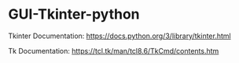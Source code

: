 # GUI-Tkinter-python

Tkinter Documentation: https://docs.python.org/3/library/tkinter.html

Tk Documentation: https://tcl.tk/man/tcl8.6/TkCmd/contents.htm
